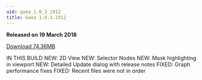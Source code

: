 ```yaml
---
uid: gaea_1_0_3_1912
title: Gaea 1.0.3.1912
---
```



**Released on 19 March 2018**

<a href="http://viridian.quadspinner.com/gaea/Gaea-EAP-1912.exe">Download 74.36MB</a> <br>


<div class="release-note">

IN THIS BUILD
NEW: 2D View
NEW: Selector Nodes
NEW: Mask highlighting in viewport
NEW: Detailed Update dialog with release notes
FIXED: Graph performance fixes
FIXED: Recent files were not in order

</div>
